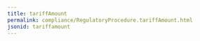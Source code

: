 ```yaml
---
title: tariffAmount
permalink: compliance/RegulatoryProcedure.tariffAmount.html
jsonid: tariffamount
---
```

